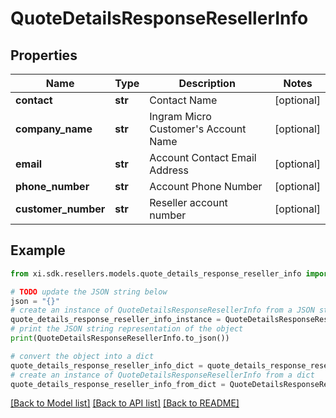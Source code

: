 # QuoteDetailsResponseResellerInfo


## Properties

Name | Type | Description | Notes
------------ | ------------- | ------------- | -------------
**contact** | **str** | Contact Name | [optional] 
**company_name** | **str** | Ingram Micro Customer&#39;s Account Name | [optional] 
**email** | **str** | Account Contact Email Address | [optional] 
**phone_number** | **str** | Account Phone Number | [optional] 
**customer_number** | **str** | Reseller account number | [optional] 

## Example

```python
from xi.sdk.resellers.models.quote_details_response_reseller_info import QuoteDetailsResponseResellerInfo

# TODO update the JSON string below
json = "{}"
# create an instance of QuoteDetailsResponseResellerInfo from a JSON string
quote_details_response_reseller_info_instance = QuoteDetailsResponseResellerInfo.from_json(json)
# print the JSON string representation of the object
print(QuoteDetailsResponseResellerInfo.to_json())

# convert the object into a dict
quote_details_response_reseller_info_dict = quote_details_response_reseller_info_instance.to_dict()
# create an instance of QuoteDetailsResponseResellerInfo from a dict
quote_details_response_reseller_info_from_dict = QuoteDetailsResponseResellerInfo.from_dict(quote_details_response_reseller_info_dict)
```
[[Back to Model list]](../README.md#documentation-for-models) [[Back to API list]](../README.md#documentation-for-api-endpoints) [[Back to README]](../README.md)


